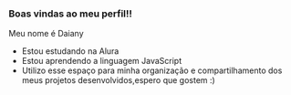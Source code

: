 ### Boas vindas ao meu perfil!!

Meu nome é Daiany

- Estou estudando na Alura
- Estou aprendendo a linguagem JavaScript
- Utilizo esse espaço para minha organização e compartilhamento dos meus projetos desenvolvidos,espero que gostem :)
